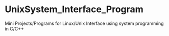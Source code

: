 # UnixSystem_Interface_Program
Mini Projects/Programs for Linux/Unix Interface using system programming in C/C++
